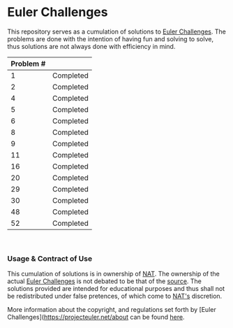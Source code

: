 # Euler Challenges

This repository serves as a cumulation of solutions to [Euler Challenges](https://projecteuler.net/about). The problems are done with the intention of having fun and solving to solve, thus solutions are not always done with efficiency in mind. 

| Problem #||
| ----------- | ----------- |
| 1   |   Completed     |
| 2   |   Completed     |
| 4   | Completed        |
| 5   | Completed        |
| 6   | Completed        |
| 8   | Completed        |
| 9   | Completed        |
| 11  | Completed        |
| 16  | Completed        |
| 20  | Completed        |
| 29  | Completed        |
| 30  | Completed        |
| 48  | Completed        |
| 52  | Completed        |

<br />

### Usage & Contract of Use 

This cumulation of solutions is in ownership of [NAT](https://github.com/Nat-07). The ownership of the actual [Euler Challenges](https://projecteuler.net/about) is not debated to be that of the [source](https://projecteuler.net/archives). The solutions provided are intended for educational purposes and thus shall not be redistributed under false pretences, of which come to [NAT's](https://github.com/Nat-07) discretion. 

More information about the copyright, and regulations set forth by [Euler Challenges](https://projecteuler.net/about can be found [here](https://projecteuler.net/copyright).
